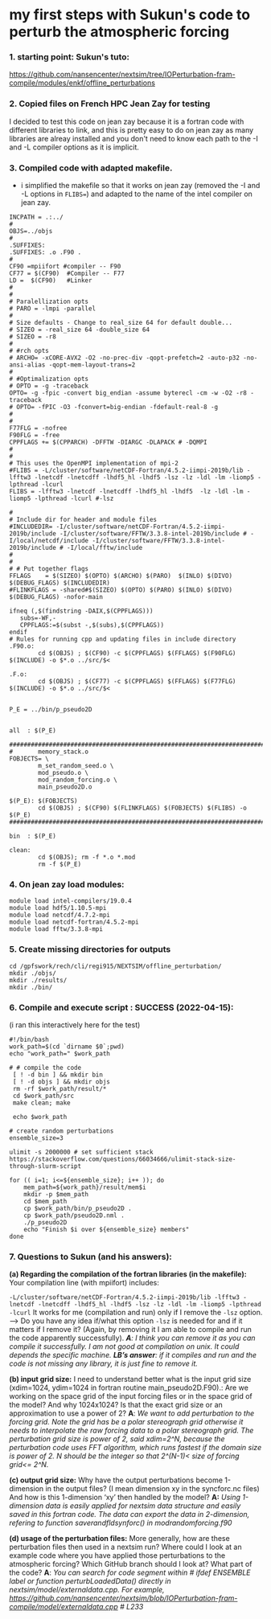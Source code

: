 # my first steps with Sukun's code to perturb the atmospheric forcing

### 1. starting point: Sukun's tuto:
 https://github.com/nansencenter/nextsim/tree/IOPerturbation-fram-compile/modules/enkf/offline_perturbations

### 2. Copied files on French HPC Jean Zay for testing
I decided to test this code on jean zay because it is a fortran code with different libraries to link, and this is pretty easy to do on jean zay as many libraries are alreay installed and you don't need to know each path to the -I and -L compiler options as it is implicit.

### 3. Compiled code with adapted makefile.
* i simplified the makefile so that it works on jean zay (removed the -I and -L options in `FLIBS=`) and adapted to the name of the intel compiler on jean zay.
```
INCPATH = .:../
#
OBJS=../objs
#
.SUFFIXES:
.SUFFIXES: .o .F90 .
#
CF90 =mpiifort #compiler -- F90
CF77 = $(CF90)  #Compiler -- F77
LD =  $(CF90)   #Linker 
#
#
# Paralellization opts
# PARO = -lmpi -parallel
#
# Size defaults - Change to real_size 64 for default double...
# SIZEO = -real_size 64 -double_size 64
# SIZEO = -r8 
#
# #rch opts
# ARCHO= -xCORE-AVX2 -O2 -no-prec-div -qopt-prefetch=2 -auto-p32 -no-ansi-alias -qopt-mem-layout-trans=2 
#
# #Optimalization opts
# OPTO = -g -traceback
OPTO= -g -fpic -convert big_endian -assume byterecl -cm -w -O2 -r8 -traceback
# OPTO= -fPIC -O3 -fconvert=big-endian -fdefault-real-8 -g 
#
#
F77FLG = -nofree
F90FLG = -free
CPPFLAGS += $(CPPARCH) -DFFTW -DIARGC -DLAPACK # -DQMPI
#
#
# This uses the OpenMPI implementation of mpi-2
#FLIBS = -L/cluster/software/netCDF-Fortran/4.5.2-iimpi-2019b/lib -lfftw3 -lnetcdf -lnetcdff -lhdf5_hl -lhdf5 -lsz -lz -ldl -lm -liomp5 -lpthread -lcurl
FLIBS = -lfftw3 -lnetcdf -lnetcdff -lhdf5_hl -lhdf5  -lz -ldl -lm -liomp5 -lpthread -lcurl #-lsz

#
# Include dir for header and module files
#INCLUDEDIR= -I/cluster/software/netCDF-Fortran/4.5.2-iimpi-2019b/include -I/cluster/software/FFTW/3.3.8-intel-2019b/include # -I/local/netcdf/include -I/cluster/software/FFTW/3.3.8-intel-2019b/include # -I/local/fftw/include
#
#
# # Put together flags
FFLAGS    = $(SIZEO) $(OPTO) $(ARCHO) $(PARO)  $(INLO) $(DIVO) $(DEBUG_FLAGS) $(INCLUDEDIR)
#FLINKFLAGS = -shared#$(SIZEO) $(OPTO) $(PARO) $(INLO) $(DIVO) $(DEBUG_FLAGS) -nofor-main

ifneq (,$(findstring -DAIX,$(CPPFLAGS)))
   subs=-WF,-
   CPPFLAGS:=$(subst -,$(subs),$(CPPFLAGS))
endif
# Rules for running cpp and updating files in include directory
.F90.o:
        cd $(OBJS) ; $(CF90) -c $(CPPFLAGS) $(FFLAGS) $(F90FLG) $(INCLUDE) -o $*.o ../src/$<

.F.o:
        cd $(OBJS) ; $(CF77) -c $(CPPFLAGS) $(FFLAGS) $(F77FLG) $(INCLUDE) -o $*.o ../src/$<


P_E = ../bin/p_pseudo2D


all  : $(P_E)

############################################################################# 
#       memory_stack.o 
FOBJECTS= \
        m_set_random_seed.o \
        mod_pseudo.o \
        mod_random_forcing.o \
        main_pseudo2D.o

$(P_E): $(FOBJECTS)
        cd $(OBJS) ; $(CF90) $(FLINKFLAGS) $(FOBJECTS) $(FLIBS) -o $(P_E)
#############################################################################

bin  : $(P_E)

clean:
        cd $(OBJS); rm -f *.o *.mod
        rm -f $(P_E)
```

### 4. On jean zay load modules:
```
module load intel-compilers/19.0.4
module load hdf5/1.10.5-mpi
module load netcdf/4.7.2-mpi
module load netcdf-fortran/4.5.2-mpi
module load fftw/3.3.8-mpi
```

### 5. Create missing directories for outputs
```
cd /gpfswork/rech/cli/regi915/NEXTSIM/offline_perturbation/
mkdir ./objs/
mkdir ./results/
mkdir ./bin/

```

### 6. Compile and execute script : SUCCESS (2022-04-15):
(i ran this interactively here for the test)
```
#!/bin/bash
work_path=$(cd `dirname $0`;pwd)
echo "work_path=" $work_path

# # compile the code 
 [ ! -d bin ] && mkdir bin
 [ ! -d objs ] && mkdir objs
 rm -rf $work_path/result/*
 cd $work_path/src
 make clean; make

 echo $work_path

# create random perturbations
ensemble_size=3

ulimit -s 2000000 # set sufficient stack  https://stackoverflow.com/questions/66034666/ulimit-stack-size-through-slurm-script
  
for (( i=1; i<=${ensemble_size}; i++ )); do
    mem_path=${work_path}/result/mem$i
    mkdir -p $mem_path
    cd $mem_path
    cp $work_path/bin/p_pseudo2D . 
    cp $work_path/pseudo2D.nml .
    ./p_pseudo2D
    echo "Finish $i over ${ensemble_size} members"
done

```

### 7. Questions to Sukun (and his answers):

**(a) Regarding the compilation of the fortran libraries (in the makefile):**
Your compilation line (with mpiifort) includes:

`-L/cluster/software/netCDF-Fortran/4.5.2-iimpi-2019b/lib -lfftw3 -lnetcdf -lnetcdff -lhdf5_hl -lhdf5 -lsz -lz -ldl -lm -liomp5 -lpthread -lcurl`
It works for me (compilation and run) only if I remove the `-lsz` option.
—> Do you have any idea if/what this option `-lsz` is needed for and if it matters if I remove it? (Again, by removing it I am able to compile and run the code apparently successfully).
***A**: I think you can remove it as you can compile it successfully. I am not good at compilation on unix. It could depends the specific machine.*
***LB’s answer**: if it compiles and run and the code is not missing any library, it is just fine to remove it.*


**(b) input grid size:**
I need to understand better what is the input grid size (xdim=1024, ydim=1024 in fortran routine main_pseudo2D.F90).:
Are we working on the space grid of the input forcing files or in the space grid of the model?
And why 1024x1024? Is that the exact grid size or an approximation to use a power of 2?
**A**: *We want to add perturbation to the forcing grid. Note the grid has be a polar stereograph grid otherwise it needs to interpolate the raw forcing data to a polar stereograph grid. The perturbation grid size is power of 2, said xdim=2^N, because the perturbation code uses FFT algorithm, which runs fastest if the domain size is power of 2. N should be the integer so that 2^(N-1)< size of forcing grid<= 2^N.* 

**(c) output grid size:**
Why have the output perturbations become 1-dimension in the output files? (I mean dimension xy in the syncforc.nc files) And how is this 1-dimension ‘xy’ then handled by the model?
**A:** *Using 1-dimension data is easily applied for nextsim data structure and easily saved in this fortran code. The data can export the data in 2-dimension, refering to function saverandfldsynforc() in modrandomforcing.f90*


**(d) usage of the perturbation files:**
More generally, how are these perturbation files then used in a nextsim run? Where could I look at an example code where you have applied those perturbations to the atmospheric forcing? Which GitHub branch should I look at? What part of the code?
**A**: *You can search for code segment within # ifdef ENSEMBLE label or function perturbLoadedData() directly in nextsim/model/externaldata.cpp. For example, https://github.com/nansencenter/nextsim/blob/IOPerturbation-fram-compile/model/externaldata.cpp # L233*
